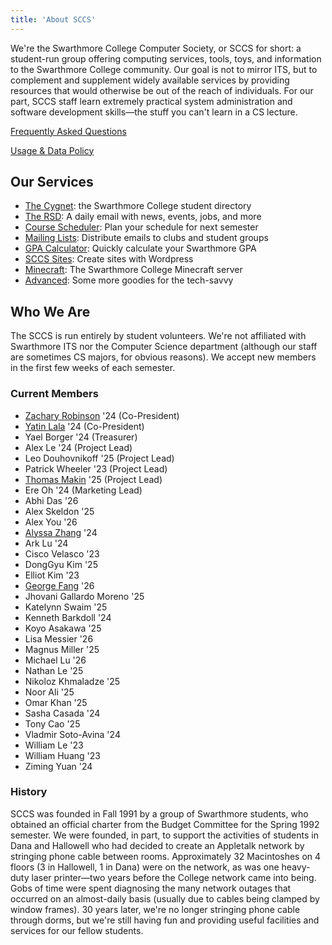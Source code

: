 ```yaml
---
title: 'About SCCS'
---
```


We're the Swarthmore College Computer Society, or SCCS for short: a student-run group offering
computing services, tools, toys, and information to the Swarthmore College community. Our goal is
not to mirror ITS, but to complement and supplement widely available services by providing resources
that would otherwise be out of the reach of individuals. For our part, SCCS staff learn extremely
practical system administration and software development skills&mdash;the stuff you can't learn in a
CS lecture.

[Frequently Asked Questions](/docs/faq)

[Usage & Data Policy](/docs/policy)

## Our Services

- [The Cygnet](https://cygnet.sccs.swarthmore.edu): the Swarthmore College student directory
- [The RSD](https://rsd.sccs.swarthmore.edu): A daily email with news, events, jobs, and more
- [Course Scheduler](https://schedule.sccs.swarthmore.edu): Plan your schedule for next semester
- [Mailing Lists](https://lists.sccs.swarthmore.edu): Distribute emails to clubs and student groups
- [GPA Calculator](https://gpacalc.sccs.swarthmore.edu): Quickly calculate your Swarthmore GPA
- [SCCS Sites](https://sites.sccs.swarthmore.edu): Create sites with Wordpress
- [Minecraft](https://www.sccs.swarthmore.edu/minecraft): The Swarthmore College Minecraft server
- [Advanced](/docs/advanced-services): Some more goodies for the tech-savvy

## Who We Are

The SCCS is run entirely by student volunteers. We're not affiliated with Swarthmore ITS nor the
Computer Science department (although our staff are sometimes CS majors, for obvious reasons). We
accept new members in the first few weeks of each semester.

### Current Members

- [Zachary Robinson](https://robinsonz.me) '24 (Co-President)
- [Yatin Lala](https://yatin.cc) '24 (Co-President)
- Yael Borger '24 (Treasurer)
- Alex Le '24 (Project Lead)
- Leo Douhovnikoff '25 (Project Lead)
- Patrick Wheeler '23 (Project Lead)
- [Thomas Makin](https://thomasmak.in/) '25 (Project Lead)
- Ere Oh '24 (Marketing Lead)
- Abhi Das '26
- Alex Skeldon '25
- Alex You '26
- [Alyssa Zhang](https://www.alyssamzhang.com/)  '24
- Ark Lu '24
- Cisco Velasco '23
- DongGyu Kim '25
- Elliot Kim '23
- [George Fang](https://spazzinq.org/) '26
- Jhovani Gallardo Moreno '25
- Katelynn Swaim '25
- Kenneth Barkdoll '24
- Koyo Asakawa '25
- Lisa Messier '26
- Magnus Miller '25
- Michael Lu '26
- Nathan Le '25
- Nikoloz Khmaladze '25
- Noor Ali '25
- Omar Khan '25
- Sasha Casada '24
- Tony Cao '25
- Vladmir Soto-Avina '24
- William Le '23
- William Huang '23
- Ziming Yuan '24

### History

SCCS was founded in Fall 1991 by a group of Swarthmore students, who obtained an official charter
from the Budget Committee for the Spring 1992 semester. We were founded, in part, to support the
activities of students in Dana and Hallowell who had decided to create an Appletalk network by
stringing phone cable between rooms. Approximately 32 Macintoshes on 4 floors (3 in Hallowell, 1 in
Dana) were on the network, as was one heavy-duty laser printer&mdash;two years before the College
network came into being. Gobs of time were spent diagnosing the many network outages that occurred on
an almost-daily basis (usually due to cables being clamped by window frames). 30 years later, we're
no longer stringing phone cable through dorms, but we're still having fun and providing useful facilities
and services for our fellow students.
